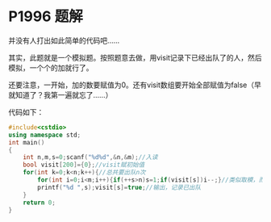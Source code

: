 # P1996 题解

并没有人打出如此简单的代码吧……

其实，此题就是一个模拟题。按照题意去做，用visit记录下已经出队了的人，然后模拟，一个个的加就行了。

还要注意，一开始，加的数要赋值为0。还有visit数组要开始全部赋值为false（早就知道了？我第一遍就忘了……）

代码如下：

```cpp
#include<cstdio>
using namespace std;
int main()
{
    int n,m,s=0;scanf("%d%d",&n,&m);//入读
    bool visit[200]={0};//visit赋初始值
    for(int k=0;k<n;k++){//总共要出队n次
        for(int i=0;i<m;i++){if(++s>n)s=1;if(visit[s])i--;}//类似取模，而因为序列是从1开始的，所以不取模，加判断；若visit过，则i--，使其继续循环
        printf("%d ",s);visit[s]=true;//输出，记录已出队
    }
    return 0;
}
```